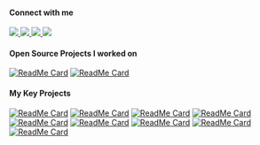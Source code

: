 <h4>Connect with me</h4>
<div>  
<!--   linkedin -->
  <a href="https://www.linkedin.com/in/ashwaniydv/" target="_blank">
    <img src="https://img.shields.io/badge/-Linkedin-%230e76a8?style=for-the-badge&logo=linkedin&logoColor=white"/>
  </a>
  
<!--   twitter -->
  <a href="https://twitter.com/ashwani_iitp" target="_blank">
    <img src="https://img.shields.io/badge/-twitter-%2300acee?style=for-the-badge&logo=twitter&logoColor=white"/>
  </a>
  
<!--   instagram -->
  <a href="https://www.instagram.com/ashwani_fit/" target="_blank">
    <img src="https://img.shields.io/badge/-Instagram-%23E4405F?style=for-the-badge&logo=instagram&logoColor=white">
  </a>
  
<!--   facebook -->
  <a href="https://www.facebook.com/ashwani.iitp18/" target="_blank">
    <img src="https://img.shields.io/badge/-Facebook-%234267B2?style=for-the-badge&logo=facebook&logoColor=white">
  </a>
  
</div>

<!--
**ashwaniYDV/ashwaniYDV** is a ✨ _special_ ✨ repository because its `README.md` (this file) appears on your GitHub profile.

Here are some ideas to get you started:

- 🔭 I’m currently working on ...
- 🌱 I’m currently learning ...
- 👯 I’m looking to collaborate on ...
- 🤔 I’m looking for help with ...
- 💬 Ask me about ...
- 📫 How to reach me: ...
- 😄 Pronouns: ...
- ⚡ Fun fact: ...
-->


<h4>Open Source Projects I worked on</h4>

[![ReadMe Card](https://github-readme-stats.vercel.app/api/pin/?username=DiceDB&repo=dice)](https://github.com/DiceDB/dice)
[![ReadMe Card](https://github-readme-stats.vercel.app/api/pin/?username=RocketChat&repo=Rocket.Chat)](https://github.com/RocketChat/Rocket.Chat)

<h4>My Key Projects</h4>

[![ReadMe Card](https://github-readme-stats.vercel.app/api/pin/?username=ashwaniYDV&repo=my-wal)](https://github.com/ashwaniYDV/my-wal)
[![ReadMe Card](https://github-readme-stats.vercel.app/api/pin/?username=ashwaniYDV&repo=diskbst)](https://github.com/ashwaniYDV/diskbst)
[![ReadMe Card](https://github-readme-stats.vercel.app/api/pin/?username=ashwaniYDV&repo=go-grpc-cache)](https://github.com/ashwaniYDV/go-grpc-cache)
[![ReadMe Card](https://github-readme-stats.vercel.app/api/pin/?username=ashwaniYDV&repo=my-memalloc-c)](https://github.com/ashwaniYDV/my-memalloc-c)
[![ReadMe Card](https://github-readme-stats.vercel.app/api/pin/?username=ashwaniYDV&repo=url-shortner-redis)](https://github.com/ashwaniYDV/url-shortner-redis)
[![ReadMe Card](https://github-readme-stats.vercel.app/api/pin/?username=ashwaniYDV&repo=My-LSM-Tree-cpp)](https://github.com/ashwaniYDV/My-LSM-Tree-cpp)
[![ReadMe Card](https://github-readme-stats.vercel.app/api/pin/?username=ashwaniYDV&repo=redis-clone-js)](https://github.com/ashwaniYDV/redis-clone-js)
[![ReadMe Card](https://github-readme-stats.vercel.app/api/pin/?username=ashwaniYDV&repo=AlgorithmLibrary)](https://github.com/ashwaniYDV/AlgorithmLibrary)
[![ReadMe Card](https://github-readme-stats.vercel.app/api/pin/?username=ashwaniYDV&repo=AlgoDsLib)](https://github.com/ashwaniYDV/AlgoDsLib)
